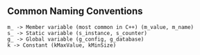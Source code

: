 ## Common Naming Conventions
```plaintext
m_ -> Member variable (most common in C++) (m_value, m_name)
s_ -> Static variable (s_instance, s_counter)
g_ -> Global variable (g_config, g_database)
k -> Constant (kMaxValue, kMinSize)
```